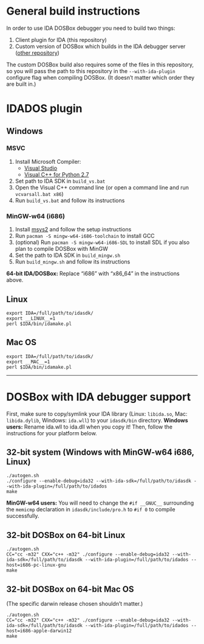 # General build instructions

In order to use IDA DOSBox debugger you need to build two things:

1. Client plugin for IDA (this repository)
2. Custom version of DOSBox which builds in the IDA debugger server ([other repository](https://github.com/wjp/dosbox))

The custom DOSBox build also requires some of the files in this repository, so you will pass the path to this repository in the `--with-ida-plugin` configure flag when compiling DOSBox. (It doesn’t matter which order they are built in.)

# IDADOS plugin

## Windows

### MSVC

1. Install Microsoft Compiler:
   * [Visual Studio](https://www.visualstudio.com/downloads/download-visual-studio-vs)
   * [Visual C++ for Python 2.7](http://www.microsoft.com/en-us/download/details.aspx?id=44266)
1. Set path to IDA SDK in `build_vs.bat`
1. Open the Visual C++ command line (or open a command line and run `vcvarsall.bat x86`)
1. Run `build_vs.bat` and follow its instructions

### MinGW-w64 (i686)

1. Install [msys2](http://repo.msys2.org/distrib/i686/msys2-i686-20160205.exe) and follow the setup instructions
1. Run `pacman -S mingw-w64-i686-toolchain` to install GCC
1. (optional) Run `pacman -S mingw-w64-i686-SDL` to install SDL if you also plan to compile DOSBox with MinGW
1. Set the path to IDA SDK in `build_mingw.sh`
1. Run `build_mingw.sh` and follow its instructions

**64-bit IDA/DOSBox:** Replace “i686” with “x86_64” in the instructions above.

## Linux

```
export IDA=/full/path/to/idasdk/
export __LINUX__=1
perl $IDA/bin/idamake.pl
```

## Mac OS

```
export IDA=/full/path/to/idasdk/
export __MAC__=1
perl $IDA/bin/idamake.pl
```

---

# DOSBox with IDA debugger support

First, make sure to copy/symlink your IDA library (Linux: `libida.so`, Mac: `libida.dylib`, Windows: `ida.wll`) to your `idasdk/bin` directory. **Windows users:** Rename ida.wll to ida.dll when you copy it! Then, follow the instructions for your platform below.

## 32-bit system (Windows with MinGW-w64 i686, Linux)

```
./autogen.sh
./configure --enable-debug=ida32 --with-ida-sdk=/full/path/to/idasdk --with-ida-plugin=/full/path/to/idados
make
```

**MinGW-w64 users:** You will need to change the `#if __GNUC__` surrounding the `memicmp` declaration in `idasdk/include/pro.h` to `#if 0` to compile successfully.

## 32-bit DOSBox on 64-bit Linux

```
./autogen.sh
CC="cc -m32" CXX="c++ -m32" ./configure --enable-debug=ida32 --with-ida-sdk=/full/path/to/idasdk --with-ida-plugin=/full/path/to/idados --host=i686-pc-linux-gnu
make
```

## 32-bit DOSBox on 64-bit Mac OS

(The specific darwin release chosen shouldn’t matter.)

```
./autogen.sh
CC="cc -m32" CXX="c++ -m32" ./configure --enable-debug=ida32 --with-ida-sdk=/full/path/to/idasdk --with-ida-plugin=/full/path/to/idados --host=i686-apple-darwin12
make
```

